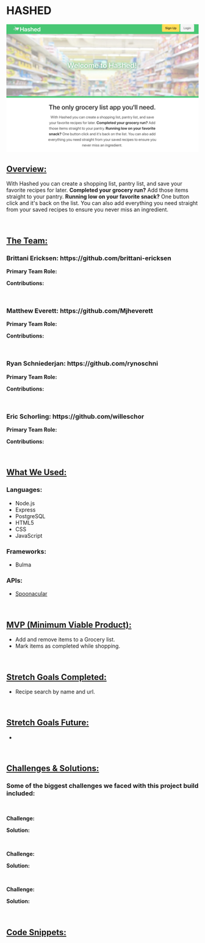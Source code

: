 <h1>HASHED</h1>
<img src="public/images/Main-Page.png">

<h2><u>Overview:</u></h2>
<p>With Hashed you can create a shopping list, pantry list, and save your favorite recipes for later. <strong>Completed your grocery run?</strong> Add those items straight to your pantry. <strong>Running low on your favorite snack?</strong> One button click and it's back on the list. You can also add everything you need straight from your saved recipes to ensure you never miss an ingredient.</p>
<br>
    
<h2><u>The Team:</u></h2>
<h3>Brittani Ericksen: https://github.com/brittani-ericksen</h3>
<p><b>Primary Team Role:</b> </p>
<p><b>Contributions:</b> </p>
<br>
<h3>Matthew Everett: https://github.com/Mjheverett</h3>
<p><b>Primary Team Role:</b> </p>
<p><b>Contributions:</b> </p>
<br>
<h3>Ryan Schniederjan: https://github.com/rynoschni</h3>
<p><b>Primary Team Role:</b> </p>
<p><b>Contributions:</b> </p>
<br>
<h3>Eric Schorling: https://github.com/willeschor</h3>
<p><b>Primary Team Role:</b> </p>
<p><b>Contributions:</b> </p>
<br>

<h2><u>What We Used:</u></h2>
<h3>Languages:</h3>
<ul>
    <li>Node.js</li>
    <li>Express</li>
    <li>PostgreSQL</li>
    <li>HTML5</li>
    <li>CSS</li>
    <li>JavaScript</li>
</ul>
<h3>Frameworks:</h3>
<ul>
    <li>Bulma</li>
</ul>
<h3>APIs:</h3>
<ul>
    <li><a href="https://spoonacular.com/food-api">Spoonacular</a></li>
</ul>
<br>

<h2><u>MVP (Minimum Viable Product):</u></h2>
<ul>
    <li>Add and remove items to a Grocery list.</li>
    <li>Mark items as completed while shopping.</li>
</ul>
<br>

<h2><u>Stretch Goals Completed:</u></h2>
<ul>
    <li>Recipe search by name and url.</li>
</ul>
<br>

<h2><u>Stretch Goals Future:</u></h2>
<ul>
    <li></li>
</ul>
<br>

<h2><u>Challenges & Solutions:</u></h2>
<h3>Some of the biggest challenges we faced with this project build included:</h2>
<br>
<p><b>Challenge:</b> </p>
<p><b>Solution:</b> </p>
<br>
<p><b>Challenge:</b> </p>
<p><b>Solution:</b> </p>
<br>
<p><b>Challenge:</b> </p>
<p><b>Solution:</b> </p>
<br>
    
<h2><u>Code Snippets:</u></h2>

<h4></h4>

``` javascript

```
<br>
<h4></h4>

``` javascript

```
<br>
<h4></h4>

``` javascript

```
